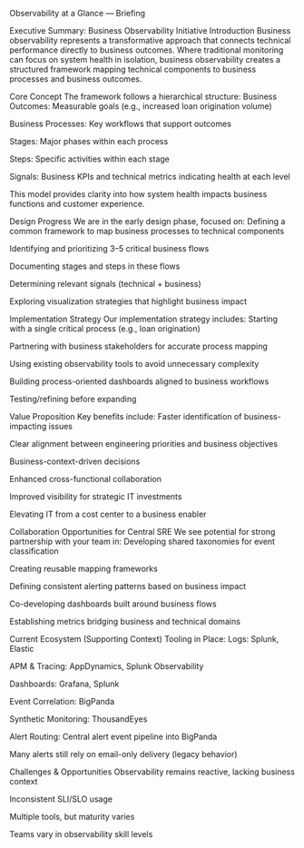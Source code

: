 Observability at a Glance — Briefing

Executive Summary: Business Observability Initiative
Introduction
 Business observability represents a transformative approach that connects technical performance directly to business outcomes. Where traditional monitoring can focus on system health in isolation, business observability creates a structured framework mapping technical components to business processes and business outcomes.

Core Concept
The framework follows a hierarchical structure:
Business Outcomes: Measurable goals (e.g., increased loan origination volume)


Business Processes: Key workflows that support outcomes


Stages: Major phases within each process


Steps: Specific activities within each stage


Signals: Business KPIs and technical metrics indicating health at each level


This model provides clarity into how system health impacts business functions and customer experience.

Design Progress
We are in the early design phase, focused on:
Defining a common framework to map business processes to technical components


Identifying and prioritizing 3–5 critical business flows


Documenting stages and steps in these flows


Determining relevant signals (technical + business)


Exploring visualization strategies that highlight business impact



Implementation Strategy
Our implementation strategy includes:
Starting with a single critical process (e.g., loan origination)


Partnering with business stakeholders for accurate process mapping


Using existing observability tools to avoid unnecessary complexity


Building process-oriented dashboards aligned to business workflows


Testing/refining before expanding



Value Proposition
Key benefits include:
Faster identification of business-impacting issues


Clear alignment between engineering priorities and business objectives


Business-context-driven decisions


Enhanced cross-functional collaboration


Improved visibility for strategic IT investments


Elevating IT from a cost center to a business enabler



Collaboration Opportunities for Central SRE
We see potential for strong partnership with your team in:
Developing shared taxonomies for event classification


Creating reusable mapping frameworks


Defining consistent alerting patterns based on business impact


Co-developing dashboards built around business flows


Establishing metrics bridging business and technical domains



Current Ecosystem (Supporting Context)
Tooling in Place:
Logs: Splunk, Elastic


APM & Tracing: AppDynamics, Splunk Observability


Dashboards: Grafana, Splunk


Event Correlation: BigPanda


Synthetic Monitoring: ThousandEyes


Alert Routing:
Central alert event pipeline into BigPanda


Many alerts still rely on email-only delivery (legacy behavior)



Challenges & Opportunities
Observability remains reactive, lacking business context


Inconsistent SLI/SLO usage


Multiple tools, but maturity varies


Teams vary in observability skill levels



